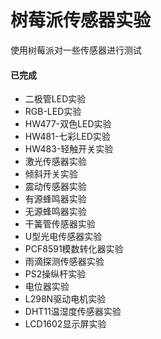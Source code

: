 # 树莓派传感器实验
使用树莓派对一些传感器进行测试

#### 已完成
- 二极管LED实验
- RGB-LED实验
- HW477-双色LED实验
- HW481-七彩LED实验
- HW483-轻触开关实验
- 激光传感器实验
- 倾斜开关实验
- 震动传感器实验
- 有源蜂鸣器实验
- 无源蜂鸣器实验
- 干簧管传感器实验
- U型光电传感器实验
- PCF8591模数转化器实验
- 雨滴探测传感器实验
- PS2操纵杆实验
- 电位器实验
- L298N驱动电机实验
- DHT11温湿度传感器实验
- LCD1602显示屏实验
